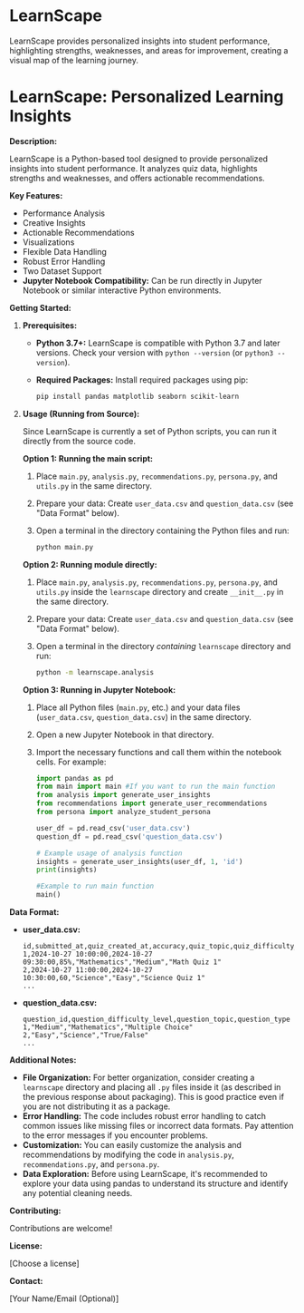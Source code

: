# LearnScape
LearnScape provides personalized insights into student performance, highlighting strengths, weaknesses, and areas for improvement, creating a visual map of the learning journey.

# LearnScape: Personalized Learning Insights

**Description:**

LearnScape is a Python-based tool designed to provide personalized insights into student performance. It analyzes quiz data, highlights strengths and weaknesses, and offers actionable recommendations.

**Key Features:**

*   Performance Analysis
*   Creative Insights
*   Actionable Recommendations
*   Visualizations
*   Flexible Data Handling
*   Robust Error Handling
*   Two Dataset Support
*   **Jupyter Notebook Compatibility:** Can be run directly in Jupyter Notebook or similar interactive Python environments.

**Getting Started:**

1.  **Prerequisites:**

    *   **Python 3.7+:** LearnScape is compatible with Python 3.7 and later versions. Check your version with `python --version` (or `python3 --version`).
    *   **Required Packages:** Install required packages using pip:

        ```bash
        pip install pandas matplotlib seaborn scikit-learn
        ```

2.  **Usage (Running from Source):**

    Since LearnScape is currently a set of Python scripts, you can run it directly from the source code.

    **Option 1: Running the main script:**

    1.  Place `main.py`, `analysis.py`, `recommendations.py`, `persona.py`, and `utils.py` in the same directory.
    2.  Prepare your data: Create `user_data.csv` and `question_data.csv` (see "Data Format" below).
    3.  Open a terminal in the directory containing the Python files and run:

        ```bash
        python main.py
        ```

    **Option 2: Running module directly:**
    1. Place `main.py`, `analysis.py`, `recommendations.py`, `persona.py`, and `utils.py` inside the `learnscape` directory and create `__init__.py` in the same directory.
    2. Prepare your data: Create `user_data.csv` and `question_data.csv` (see "Data Format" below).
    3. Open a terminal in the directory *containing* `learnscape` directory and run:

        ```bash
        python -m learnscape.analysis
        ```

    **Option 3: Running in Jupyter Notebook:**

    1.  Place all Python files (`main.py`, etc.) and your data files (`user_data.csv`, `question_data.csv`) in the same directory.
    2.  Open a new Jupyter Notebook in that directory.
    3.  Import the necessary functions and call them within the notebook cells. For example:

        ```python
        import pandas as pd
        from main import main #If you want to run the main function
        from analysis import generate_user_insights
        from recommendations import generate_user_recommendations
        from persona import analyze_student_persona

        user_df = pd.read_csv('user_data.csv')
        question_df = pd.read_csv('question_data.csv')

        # Example usage of analysis function
        insights = generate_user_insights(user_df, 1, 'id')
        print(insights)

        #Example to run main function
        main()
        ```

**Data Format:**

*   **user_data.csv:**

    ```csv
    id,submitted_at,quiz_created_at,accuracy,quiz_topic,quiz_difficulty_level,quiz_name
    1,2024-10-27 10:00:00,2024-10-27 09:30:00,85%,"Mathematics","Medium","Math Quiz 1"
    2,2024-10-27 11:00:00,2024-10-27 10:30:00,60,"Science","Easy","Science Quiz 1"
    ...
    ```

*   **question_data.csv:**

    ```csv
    question_id,question_difficulty_level,question_topic,question_type
    1,"Medium","Mathematics","Multiple Choice"
    2,"Easy","Science","True/False"
    ...
    ```

**Additional Notes:**

*   **File Organization:** For better organization, consider creating a `learnscape` directory and placing all `.py` files inside it (as described in the previous response about packaging). This is good practice even if you are not distributing it as a package.
*   **Error Handling:** The code includes robust error handling to catch common issues like missing files or incorrect data formats. Pay attention to the error messages if you encounter problems.
*   **Customization:** You can easily customize the analysis and recommendations by modifying the code in `analysis.py`, `recommendations.py`, and `persona.py`.
*   **Data Exploration:** Before using LearnScape, it's recommended to explore your data using pandas to understand its structure and identify any potential cleaning needs.

**Contributing:**

Contributions are welcome!

**License:**

[Choose a license]

**Contact:**

[Your Name/Email (Optional)]
